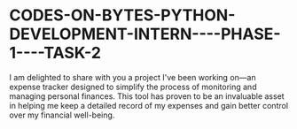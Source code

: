 # CODES-ON-BYTES-PYTHON-DEVELOPMENT-INTERN----PHASE-1----TASK-2
I  am delighted to share with you a project I've been working on—an expense tracker designed to simplify the process of monitoring and managing personal finances. This tool has proven to be an invaluable asset in helping me keep a detailed record of my expenses and gain better control over my financial well-being.
